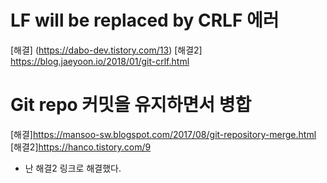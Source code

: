 # LF will be replaced by CRLF 에러
[해결] (https://dabo-dev.tistory.com/13)
[해결2] https://blog.jaeyoon.io/2018/01/git-crlf.html

# Git repo 커밋을 유지하면서 병합

[해결]https://mansoo-sw.blogspot.com/2017/08/git-repository-merge.html
[해결2]https://hanco.tistory.com/9
* 난 해결2 링크로 해결했다.
